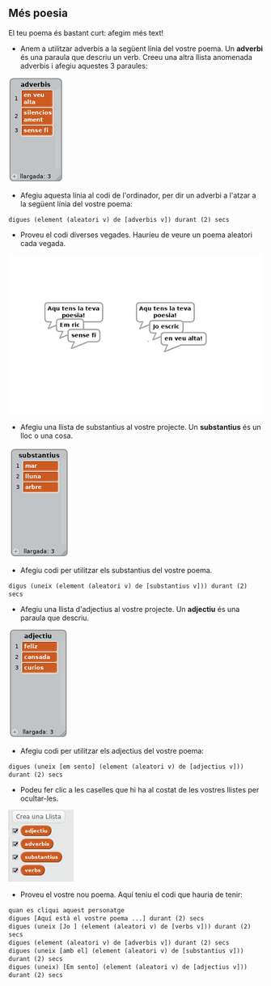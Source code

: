 ## Més poesia

El teu poema és bastant curt: afegim més text!

+ Anem a utilitzar adverbis a la següent línia del vostre poema. Un **adverbi** és una paraula que descriu un verb. Creeu una altra llista anomenada adverbis i afegiu aquestes 3 paraules:

![captura de pantalla](images/poetry-adverbs.png)

+ Afegiu aquesta línia al codi de l'ordinador, per dir un adverbi a l'atzar a la següent línia del vostre poema:

```blocks
digues (element (aleatori v) de [adverbis v]) durant (2) secs
```

+ Proveu el codi diverses vegades. Hauríeu de veure un poema aleatori cada vegada.

![captura de pantalla](images/poetry-adverb-test.png)

+ Afegiu una llista de substantius al vostre projecte. Un **substantius** és un lloc o una cosa.

![captura de pantalla](images/poetry-nouns.png)

+ Afegiu codi per utilitzar els substantius del vostre poema.

```blocks
digus (uneix (element (aleatori v) de [substantius v])) durant (2) secs
```

+ Afegiu una llista d'adjectius al vostre projecte. Un **adjectiu** és una paraula que descriu.

![captura de pantalla](images/poetry-adjectives.png)

+ Afegiu codi per utilitzar els adjectius del vostre poema:

```blocks
digues (uneix [em sento] (element (aleatori v) de [adjectius v])) durant (2) secs
```

+ Podeu fer clic a les caselles que hi ha al costat de les vostres llistes per ocultar-les.

![captura de pantalla](images/poetry-lists-tick.png)

+ Proveu el vostre nou poema. Aquí teniu el codi que hauria de tenir:

```blocks
quan es cliqui aquest personatge
digues [Aquí està el vostre poema ...] durant (2) secs 
digues (uneix [Jo ] (element (aleatori v) de [verbs v])) durant (2) secs 
digues (element (aleatori v) de [adverbis v]) durant (2) secs 
digues (uneix [amb el] (element (aleatori v) de [substantius v])) durant (2) secs 
digues (uneix) [Em sento] (element (aleatori v) de [adjectius v])) durant (2) secs
```